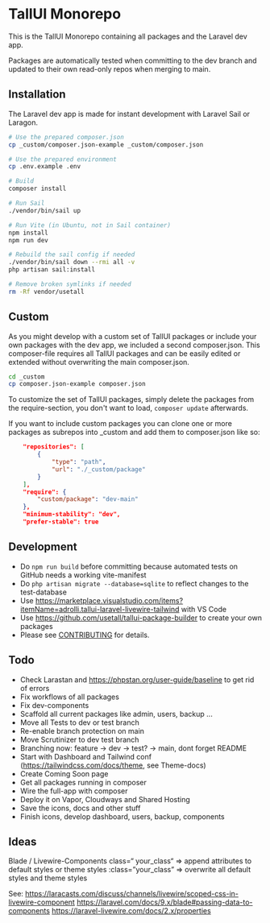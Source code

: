 # TallUI Monorepo

This is the TallUI Monorepo containing all packages and the Laravel dev app.

Packages are automatically tested when committing to the dev branch and updated to their own read-only repos when merging to main.


## Installation

The Laravel dev app is made for instant development with Laravel Sail or Laragon. 

```bash
# Use the prepared composer.json
cp _custom/composer.json-example _custom/composer.json

# Use the prepared environment
cp .env.example .env

# Build
composer install

# Run Sail
./vendor/bin/sail up

# Run Vite (in Ubuntu, not in Sail container)
npm install
npm run dev

# Rebuild the sail config if needed
./vendor/bin/sail down --rmi all -v
php artisan sail:install

# Remove broken symlinks if needed
rm -Rf vendor/usetall
```


## Custom

As you might develop with a custom set of TallUI packages or include your own packages with the dev app, we included a second composer.json. This composer-file requires all TallUI packages and can be easily edited or extended without overwriting the main composer.json.

```bash
cd _custom
cp composer.json-example composer.json
```

To customize the set of TallUI packages, simply delete the packages from the require-section, you don't want to load, ```composer update``` afterwards.

If you want to include custom packages you can clone one or more packages as subrepos into _custom and add them to  composer.json like so:

```json
    "repositories": [
        {
            "type": "path",
            "url": "./_custom/package"
        }
    ],
    "require": {
        "custom/package": "dev-main"
    },
    "minimum-stability": "dev",
    "prefer-stable": true
```


## Development

- Do `npm run build` before committing because automated tests on GitHub needs a working vite-manifest
- Do `php artisan migrate --database=sqlite` to reflect changes to the test-database
- Use https://marketplace.visualstudio.com/items?itemName=adrolli.tallui-laravel-livewire-tailwind with VS Code
- Use https://github.com/usetall/tallui-package-builder to create your own packages
- Please see [CONTRIBUTING](CONTRIBUTING.md) for details. 


## Todo

- Check Larastan and https://phpstan.org/user-guide/baseline to get rid of errors
- Fix workflows of all packages
- Fix dev-components
- Scaffold all current packages like admin, users, backup ...
- Move all Tests to dev or test branch
- Re-enable branch protection on main
- Move Scrutinizer to dev test branch
- Branching now: feature -> dev -> test? -> main, dont forget README
- Start with Dashboard and Tailwind conf (https://tailwindcss.com/docs/theme, see Theme-docs)
- Create Coming Soon page
- Get all packages running in composer
- Wire the full-app with composer
- Deploy it on Vapor, Cloudways and Shared Hosting
- Save the icons, docs and other stuff
- Finish icons, develop dashboard, users, backup, components



## Ideas

Blade / Livewire-Components
class=“ your_class“ => append attributes to default styles or theme styles
:class=”your_class” => overwrite all default styles and theme styles

See:
https://laracasts.com/discuss/channels/livewire/scoped-css-in-livewire-component
https://laravel.com/docs/9.x/blade#passing-data-to-components
https://laravel-livewire.com/docs/2.x/properties
